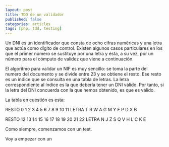```yaml
---
layout: post
title: TDD de un validador
published: false
categories: articles
tags: [php, tdd, testing]
---
```


Un DNI es un identificador que consta de ocho cifras numéricas y una letra que actúa como dígito de control. Existen algunos casos particulares en los que el primer número se sustituye por una letra y ésta, a su vez, por un número para el cómputo de validez que viene a continuación.

El algoritmo para validar un NIF es muy sencillo: se toma la parte del numero del documento y se divide entre 23 y se obtiene el resto. Ese resto es un índice que se consulta en una tabla de letras. La letra correspondiente al índice es la que debería tener un DNI válido. Por tanto, si la letra del DNI concuerda con la que hemos obtenido, es que es válido.

La tabla en cuestión es esta:


RESTO	0	1	2	3	4	5	6	7	8	9	10  11
LETRA	T	R	W	A	G	M	Y	F	P	D	X	B
 

RESTO	12	13	14	15	16	17	18	19	20	21	22
LETRA	N	J	Z	S	Q	V	H	L	C	K	E

Como siempre, comenzamos con un test.

Voy a empezar con un 
